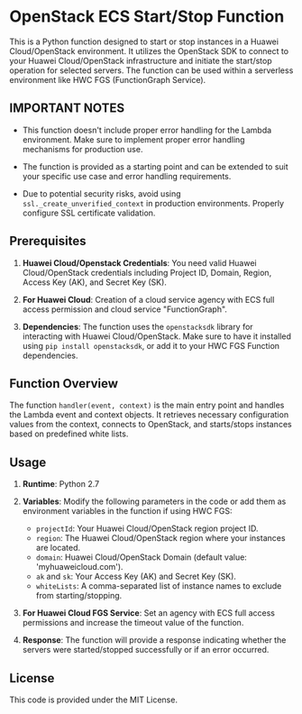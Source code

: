 # OpenStack ECS Start/Stop Function

This is a Python function designed to start or stop instances in a Huawei Cloud/OpenStack environment. It utilizes the OpenStack SDK to connect to your Huawei Cloud/OpenStack infrastructure and initiate the start/stop operation for selected servers. The function can be used within a serverless environment like HWC FGS (FunctionGraph Service).

## IMPORTANT NOTES

- This function doesn't include proper error handling for the Lambda environment. Make sure to implement proper error handling mechanisms for production use.

- The function is provided as a starting point and can be extended to suit your specific use case and error handling requirements.

- Due to potential security risks, avoid using `ssl._create_unverified_context` in production environments. Properly configure SSL certificate validation.

## Prerequisites

1. **Huawei Cloud/Openstack Credentials**: You need valid Huawei Cloud/OpenStack credentials including Project ID, Domain, Region, Access Key (AK), and Secret Key (SK).

2. **For Huawei Cloud**: Creation of a cloud service agency with ECS full access permission and cloud service "FunctionGraph". 

3. **Dependencies**: The function uses the `openstacksdk` library for interacting with Huawei Cloud/OpenStack. Make sure to have it installed using `pip install openstacksdk`, or add it to your HWC FGS Function dependencies.

## Function Overview

The function `handler(event, context)` is the main entry point and handles the Lambda event and context objects. It retrieves necessary configuration values from the context, connects to OpenStack, and starts/stops instances based on predefined white lists.

## Usage

1. **Runtime**: Python 2.7

2. **Variables**: Modify the following parameters in the code or add them as environment variables in the function if using HWC FGS:

   - `projectId`: Your Huawei Cloud/OpenStack region project ID.
   - `region`: The Huawei Cloud/OpenStack region where your instances are located.
   - `domain`: Huawei Cloud/OpenStack Domain (default value: 'myhuaweicloud.com').
   - `ak` and `sk`: Your Access Key (AK) and Secret Key (SK).
   - `whiteLists`: A comma-separated list of instance names to exclude from starting/stopping.

2. **For Huawei Cloud FGS Service**: Set an agency with ECS full access permissions and increase the timeout value of the function.

3. **Response**: The function will provide a response indicating whether the servers were started/stopped successfully or if an error occurred.


## License

This code is provided under the MIT License.
